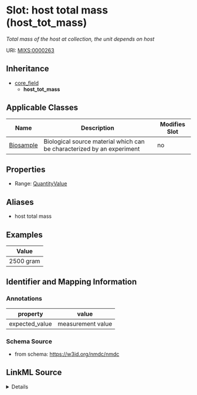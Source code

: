 # Slot: host total mass (host_tot_mass)


_Total mass of the host at collection, the unit depends on host_



URI: [MIXS:0000263](https://w3id.org/mixs/0000263)




## Inheritance

* [core_field](core_field.md)
    * **host_tot_mass**





## Applicable Classes

| Name | Description | Modifies Slot |
| --- | --- | --- |
[Biosample](Biosample.md) | Biological source material which can be characterized by an experiment |  no  |







## Properties

* Range: [QuantityValue](QuantityValue.md)



## Aliases


* host total mass




## Examples

| Value |
| --- |
| 2500 gram |

## Identifier and Mapping Information





### Annotations

| property | value |
| --- | --- |
| expected_value | measurement value || preferred_unit | kilogram, gram || occurrence | 1 |



### Schema Source


* from schema: https://w3id.org/nmdc/nmdc




## LinkML Source

<details>
```yaml
name: host_tot_mass
annotations:
  expected_value:
    tag: expected_value
    value: measurement value
  preferred_unit:
    tag: preferred_unit
    value: kilogram, gram
  occurrence:
    tag: occurrence
    value: '1'
description: Total mass of the host at collection, the unit depends on host
title: host total mass
examples:
- value: 2500 gram
from_schema: https://w3id.org/nmdc/nmdc
aliases:
- host total mass
rank: 1000
is_a: core field
slot_uri: MIXS:0000263
multivalued: false
alias: host_tot_mass
domain_of:
- Biosample
range: QuantityValue

```
</details>